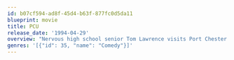 ```yaml
---
id: b07cf594-ad8f-45d4-b63f-877fc0d5da11
blueprint: movie
title: PCU
release_date: '1994-04-29'
overview: "Nervous high school senior Tom Lawrence visits Port Chester University, where he gets a taste of politically correct college life when he's guided by fraternity wild man Droz and his housemates at The Pit. But Droz and his pals have rivals in nasty preppy Rand McPherson and the school's steely president. With their house threatened with expulsion, Droz and company decide to throw a raging party where the various factions will collide."
genres: '[{"id": 35, "name": "Comedy"}]'
---
```

